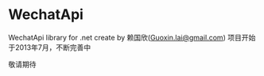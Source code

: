 WechatApi
=========

WechatApi library for .net create by 赖国欣(Guoxin.lai@gmail.com) 项目开始于2013年7月，不断完善中

敬请期待
